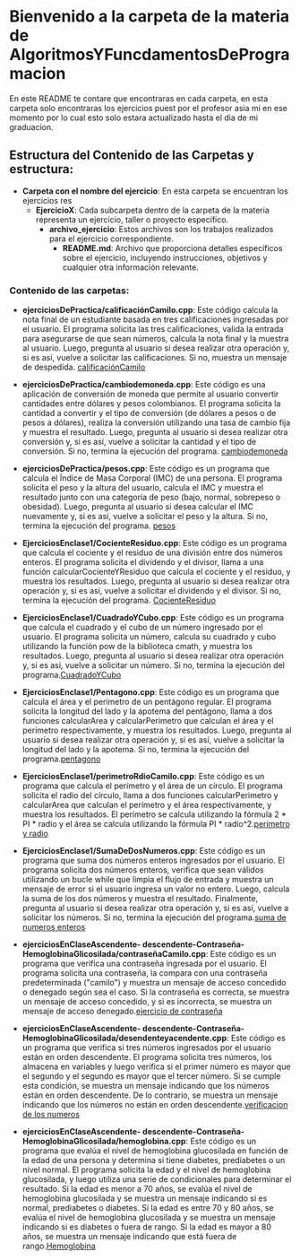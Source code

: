 # Bienvenido a la carpeta de la materia de AlgoritmosYFuncdamentosDeProgramacion

En este README te contare que encontraras en cada carpeta, en esta carpeta solo encontraras los ejercicios puest por el profesor asia mi en ese momento por lo cual esto solo estara actualizado hasta el dia de mi graduacion.

## Estructura del Contenido de las Carpetas y estructura:

- **Carpeta con el nombre del ejercicio**: En esta carpeta se encuentran los ejercicios res
    - **EjercicioX**: Cada subcarpeta dentro de la carpeta de la materia representa un ejercicio, taller o proyecto específico.
        - **archivo_ejercicio**: Estos archivos son los trabajos realizados para el ejercicio correspondiente.
            - **README.md**: Archivo que proporciona detalles específicos sobre el ejercicio, incluyendo instrucciones, objetivos y cualquier otra información relevante.

### Contenido de las carpetas:

- **ejerciciosDePractica/calificaciónCamilo.cpp**: Este código calcula la nota final de un estudiante basada en tres calificaciones ingresadas por el usuario. El programa solicita las tres calificaciones, valida la entrada para asegurarse de que sean números, calcula la nota final y la muestra al usuario. Luego, pregunta al usuario si desea realizar otra operación y, si es así, vuelve a solicitar las calificaciones. Si no, muestra un mensaje de despedida. 
[calificaciónCamilo](./ejerciciosDePractica/calificaci%C3%B3nCamilo.cpp)

- **ejerciciosDePractica/cambiodemoneda.cpp**: Este código es una aplicación de conversión de moneda que permite al usuario convertir cantidades entre dólares y pesos colombianos. El programa solicita la cantidad a convertir y el tipo de conversión (de dólares a pesos o de pesos a dólares), realiza la conversión utilizando una tasa de cambio fija y muestra el resultado. Luego, pregunta al usuario si desea realizar otra conversión y, si es así, vuelve a solicitar la cantidad y el tipo de conversión. Si no, termina la ejecución del programa.
[cambiodemoneda](./ejerciciosDePractica/cambiodemoneda.cpp)

- **ejerciciosDePractica/pesos.cpp**: Este código es un programa que calcula el Índice de Masa Corporal (IMC) de una persona. El programa solicita el peso y la altura del usuario, calcula el IMC y muestra el resultado junto con una categoría de peso (bajo, normal, sobrepeso o obesidad). Luego, pregunta al usuario si desea calcular el IMC nuevamente y, si es así, vuelve a solicitar el peso y la altura. Si no, termina la ejecución del programa. [pesos](./ejerciciosDePractica/pesos.cpp)

- **EjerciciosEnclase1/CocienteResiduo.cpp**: Este código es un programa que calcula el cociente y el residuo de una división entre dos números enteros. El programa solicita el dividendo y el divisor, llama a una función calcularCocienteYResiduo que calcula el cociente y el residuo, y muestra los resultados. Luego, pregunta al usuario si desea realizar otra operación y, si es así, vuelve a solicitar el dividendo y el divisor. Si no, termina la ejecución del programa. [CocienteResiduo](./EjerciciosEnclase1/CocienteResiduo.cpp)

- **EjerciciosEnclase1/CuadradoYCubo.cpp**: Este código es un programa que calcula el cuadrado y el cubo de un número ingresado por el usuario. El programa solicita un número, calcula su cuadrado y cubo utilizando la función pow de la biblioteca cmath, y muestra los resultados. Luego, pregunta al usuario si desea realizar otra operación y, si es así, vuelve a solicitar un número. Si no, termina la ejecución del programa.[CuadradoYCubo](./EjerciciosEnclase1/CuadradoYCubo.cpp)

- **EjerciciosEnclase1/Pentagono.cpp**: Este código es un programa que calcula el área y el perímetro de un pentágono regular. El programa solicita la longitud del lado y la apotema del pentágono, llama a dos funciones calcularArea y calcularPerimetro que calculan el área y el perímetro respectivamente, y muestra los resultados. Luego, pregunta al usuario si desea realizar otra operación y, si es así, vuelve a solicitar la longitud del lado y la apotema. Si no, termina la ejecución del programa.[pentagono](./EjerciciosEnclase1/Pentagono.cpp)

- **EjerciciosEnclase1/perimetroRdioCamilo.cpp**: Este código es un programa que calcula el perímetro y el área de un círculo. El programa solicita el radio del círculo, llama a dos funciones calcularPerimetro y calcularArea que calculan el perímetro y el área respectivamente, y muestra los resultados. El perímetro se calcula utilizando la fórmula 2 * PI * radio y el área se calcula utilizando la fórmula PI * radio^2.[perimetro y radio](./EjerciciosEnclase1/perimetroRdioCamilo.cpp)

- **EjerciciosEnclase1/SumaDeDosNumeros.cpp**: Este código es un programa que suma dos números enteros ingresados por el usuario. El programa solicita dos números enteros, verifica que sean válidos utilizando un bucle while que limpia el flujo de entrada y muestra un mensaje de error si el usuario ingresa un valor no entero. Luego, calcula la suma de los dos números y muestra el resultado. Finalmente, pregunta al usuario si desea realizar otra operación y, si es así, vuelve a solicitar los números. Si no, termina la ejecución del programa.[suma de numeros enteros](./EjerciciosEnclase1/SumaDeDosNumeros.cpp)

- **ejerciciosEnClaseAscendente- descendente-Contraseña-HemoglobinaGlicosilada/contraseñaCamilo.cpp**: Este código es un programa que verifica una contraseña ingresada por el usuario. El programa solicita una contraseña, la compara con una contraseña predeterminada ("camilo") y muestra un mensaje de acceso concedido o denegado según sea el caso. Si la contraseña es correcta, se muestra un mensaje de acceso concedido, y si es incorrecta, se muestra un mensaje de acceso denegado.[ejercicio de contraseña](./ejerciciosEnClaseAscendente-%20descendente-Contrase%C3%B1a-HemoglobinaGlicosilada/contrase%C3%B1aCamilo.cpp)

- **ejerciciosEnClaseAscendente- descendente-Contraseña-HemoglobinaGlicosilada/desendenteyacendente.cpp**: Este código es un programa que verifica si tres números ingresados por el usuario están en orden descendente. El programa solicita tres números, los almacena en variables y luego verifica si el primer número es mayor que el segundo y el segundo es mayor que el tercer número. Si se cumple esta condición, se muestra un mensaje indicando que los números están en orden descendente. De lo contrario, se muestra un mensaje indicando que los números no están en orden descendente.[verificacion de los numeros](./ejerciciosEnClaseAscendente-%20descendente-Contrase%C3%B1a-HemoglobinaGlicosilada/desendenteyacendente.cpp)

- **ejerciciosEnClaseAscendente- descendente-Contraseña-HemoglobinaGlicosilada/hemoglobina.cpp**: Este código es un programa que evalúa el nivel de hemoglobina glucosilada en función de la edad de una persona y determina si tiene diabetes, prediabetes o un nivel normal. El programa solicita la edad y el nivel de hemoglobina glucosilada, y luego utiliza una serie de condicionales para determinar el resultado. Si la edad es menor a 70 años, se evalúa el nivel de hemoglobina glucosilada y se muestra un mensaje indicando si es normal, prediabetes o diabetes. Si la edad es entre 70 y 80 años, se evalúa el nivel de hemoglobina glucosilada y se muestra un mensaje indicando si es diabetes o fuera de rango. Si la edad es mayor a 80 años, se muestra un mensaje indicando que está fuera de rango.[Hemoglobina](./ejerciciosEnClaseAscendente-%20descendente-Contrase%C3%B1a-HemoglobinaGlicosilada/hemoglobina.cpp)